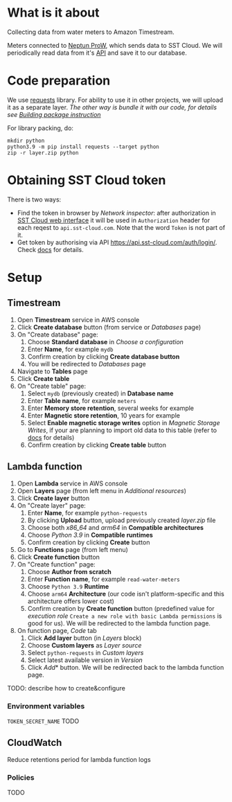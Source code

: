 # What is it about
Collecting data from water meters to Amazon Timestream.

Meters connected to [Neptun ProW](https://sstcloud.ru/en/neptun19), which sends data to SST Cloud.
We will periodically read data from it's [API](https://api.sst-cloud.com/docs/) and save it to our database.

# Code preparation
We use [requests](https://requests.readthedocs.io/en/master/) library.
For ability to use it in other projects, we will upload it as a separate layer.
_The other way is bundle it with our code, for details see [Building package instruction](https://docs.aws.amazon.com/lambda/latest/dg/python-package.html#python-package-create-package-with-dependency)_

For library packing, do:
```
mkdir python
python3.9 -m pip install requests --target python
zip -r layer.zip python
```

# Obtaining SST Cloud token
There is two ways:
- Find the token in browser by _Network inspector_: after authorization in [SST Cloud web interface](https://web.sst-cloud.com) it will be used in `Authorization` header for each reqest to `api.sst-cloud.com`. Note that the word `Token` is not part of it.
- Get token by authorising via API https://api.sst-cloud.com/auth/login/. Check [docs](https://api.sst-cloud.com/docs/#/auth/login_create) for details.

# Setup

## Timestream
1. Open **Timestream** service in AWS console
1. Click **Create database** button (from service or _Databases_ page)
1. On "Create database" page:
   1. Choose **Standard database** in _Choose a configuration_
   1. Enter **Name**, for example `mydb`
   1. Confirm creation by clicking **Create database button**
   1. You will be redirected to _Databases_ page
1. Navigate to **Tables** page
1. Click **Create table**
1. On "Create table" page:
   1. Select `mydb` (previously created) in **Database name**
   1. Enter **Table name**, for example `meters`
   1. Enter **Memory store retention**, several weeks for example
   1. Enter **Magnetic store retention**, 10 years for example
   1. Select **Enable magnetic storage writes** option in _Magnetic Storage Writes_, if your are planning to import old data to this table
   (refer to [docs](https://docs.aws.amazon.com/timestream/latest/developerguide/writes.html#writes.timestamp-past-future) for details)
   1. Confirm creation by clicking **Create table** button

## Lambda function
1. Open **Lambda** service in AWS console
1. Open **Layers** page (from left menu in _Additional resources_)
1. Click **Create layer** button
1. On "Create layer" page:
   1. Enter **Name**, for example `python-requests`
   1. By clicking **Upload** button, upload previously created _layer.zip_ file
   1. Choose both *x86_64* and _arm64_ in **Compatible architectures**
   1. Choose _Python 3.9_ in **Compatible runtimes**
   1. Confirm creation by clicking **Create** button
1. Go to **Functions** page (from left menu)
1. Click **Create function** button
1. On "Create function" page:
   1. Choose **Author from scratch**
   1. Enter **Function name**, for example `read-water-meters`
   1. Choose `Python 3.9` **Runtime**
   1. Choose `arm64` **Architecture** (our code isn't platform-specific and this architecture offers lower cost)
   1. Confirm creation by **Create function** button (predefined value for _execution role_ `Create a new role with basic Lambda permissions` is good for us).
   We will be redirected to the lambda function page.
1. On function page, _Code_ tab
   1. Click **Add layer** button (in _Layers_ block)
   1. Choose **Custom layers** as _Layer source_
   1. Select `python-requests` in _Custom layers_
   1. Select latest available version in _Version_
   1. Click *Add** button.
   We will be redirected back to the lambda function page.


TODO: describe how to create&configure




### Environment variables
`TOKEN_SECRET_NAME`
TODO

## CloudWatch
Reduce retentions period for lambda function logs


### Policies
TODO
